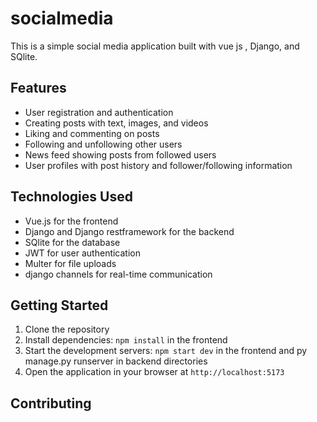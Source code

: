 # socialmedia

This is a simple social media application built with vue js , Django, and SQlite.

## Features

- User registration and authentication
- Creating posts with text, images, and videos
- Liking and commenting on posts
- Following and unfollowing other users
- News feed showing posts from followed users
- User profiles with post history and follower/following information

## Technologies Used

- Vue.js for the frontend
- Django and  Django restframework for the backend
- SQlite for the database
- JWT for user authentication
- Multer for file uploads
- django channels for real-time communication

## Getting Started

1. Clone the repository
2. Install dependencies: `npm install` in the frontend 
3. Start the development servers: `npm start dev` in the frontend  and py manage.py runserver in backend directories
4. Open the application in your browser at `http://localhost:5173`

## Contributing

